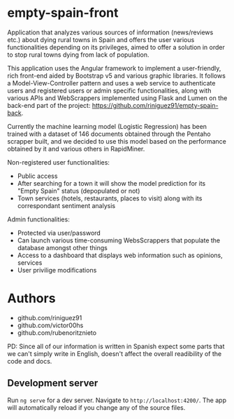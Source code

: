 # empty-spain-front

Application that analyzes various sources of information (news/reviews etc.) about dying rural towns in Spain and offers the user various functionalities depending on its privileges, aimed to offer a solution in order to stop rural towns dying from lack of population. 

This application uses the Angular framework to implement a user-friendly, rich front-end aided by Bootstrap v5 and various graphic libraries. It follows a Model-View-Controller pattern and uses a web service to authenticate users and registered users or admin specific functionalities, along with various APIs and WebScrappers implemented using Flask and Lumen on the back-end part of the project: https://github.com/riniguez91/empty-spain-back.

Currently the machine learning model (Logistic Regression) has been trained with a dataset of 146 documents obtained through the Pentaho scrapper built, and we decided to use this model based on the performance obtained by it and various others in RapidMiner.

Non-registered user functionalities:
* Public access
* After searching for a town it will show the model prediction for its "Empty Spain" status (depopulated or not) 
* Town services (hotels, restaurants, places to visit) along with its correspondant sentiment analysis

Admin functionalities:
* Protected via user/password
* Can launch various time-consuming WebsScrappers that populate the database amongst other things
* Access to a dashboard that displays web information such as opinions, services
* User privilige modifications

# Authors
* github.com/riniguez91
* github.com/victor00hs
* github.com/rubenoritznieto

PD: Since all of our information is written in Spanish expect some parts that we can't simply write in English, doesn't affect the overall readibility of the code and docs. 

## Development server

Run `ng serve` for a dev server. Navigate to `http://localhost:4200/`. The app will automatically reload if you change any of the source files.


